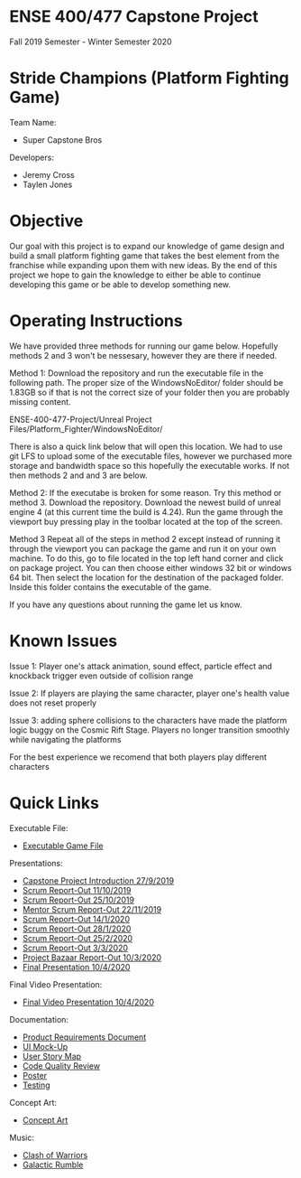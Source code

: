 # ENSE 400/477 Capstone Project
Fall 2019 Semester - Winter Semester 2020
# Stride Champions (Platform Fighting Game)
Team Name:
- Super Capstone Bros

Developers:
- Jeremy Cross
- Taylen Jones

# Objective
Our goal with this project is to expand our knowledge of game design and build a small platform fighting game that takes the best element from the franchise while expanding upon them with new ideas. By the end of this project we hope to gain the knowledge to either be able to continue developing this game or be able to develop something new.

# Operating Instructions
We have provided three methods for running our game below. Hopefully methods 2 and 3 won't be nessesary, however they are there if needed.

Method 1:
Download the repository and run the executable file in the following path. The proper size of the WindowsNoEditor/ folder should be 1.83GB so if that is not the correct size of your folder then you are probably missing content. 

ENSE-400-477-Project/Unreal Project Files/Platform_Fighter/WindowsNoEditor/

There is also a quick link below that will open this location. We had to use git LFS to upload some of the executable files, however we purchased more storage and bandwidth space so this hopefully the executable works. If not then methods 2 and and 3 are below.

Method 2:
If the executabe is broken for some reason. Try this method or method 3. Download the repository. Download the newest build of unreal engine 4 (at this current time the build is 4.24). Run the game through the viewport buy pressing play in the toolbar located at the top of the screen.

Method 3
Repeat all of the steps in method 2 except instead of running it through the viewport you can package the game and run it on your own machine. To do this, go to file located in the top left hand corner and click on package project. You can then choose either windows 32 bit or windows 64 bit. Then select the location for the destination of the packaged folder. Inside this folder contains the executable of the game.

If you have any questions about running the game let us know.

# Known Issues

Issue 1:
Player one's attack animation, sound effect, particle effect and knockback trigger even outside of collision range

Issue 2:
If players are playing the same character, player one's health value does not reset properly

Issue 3:
adding sphere collisions to the characters have made the platform logic buggy on the Cosmic Rift Stage. Players no longer transition smoothly while navigating the platforms

For the best experience we recomend that both players play different characters

# Quick Links

Executable File:
* [Executable Game File](./Unreal%20Project%20Files/Platform_Fighter/WindowsNoEditor)

Presentations:
* [Capstone Project Introduction 27/9/2019](./Presentations/Sept%2027%202019%20-%20ENSE%20400_477%20Capstone%20Project%20Introductions.pdf)
* [Scrum Report-Out 11/10/2019](./Presentations/Oct%2011%202019%20-%20ENSE%20400%20Scrum%20Report-Out.pdf)
* [Scrum Report-Out 25/10/2019](./Presentations/Oct%2025%202019%20-%20ENSE%20400%20Scrum%20Report-Out.pdf)
* [Mentor Scrum Report-Out 22/11/2019](./Presentations/Nov%2022%202019%20-%20ENSE%20400%20Mentor%20Scrum%20Report-Out.pdf)
* [Scrum Report-Out 14/1/2020](./Presentations/Jan%2014%202020%20-%20ENSE%20477%20Scrum%20Report-Out.pdf)
* [Scrum Report-Out 28/1/2020](./Presentations/Jan%2028%202020%20-%20ENSE%20477%20Scrum%20Report-Out.pdf)
* [Scrum Report-Out 25/2/2020](./Presentations/Feb%2025%202020%20-%20ENSE%20477%20Scrum%20Report-Out.pdf)
* [Scrum Report-Out 3/3/2020](./Presentations/Mar%203%202020%20-%20ENSE%20477%20Scrum%20Report-Out.pdf)
* [Project Bazaar Report-Out 10/3/2020](./Presentations/Mar%2010%202020%20-%20ENSE%20477%20%20Project%20Bazaar%20Day%20Report-Out.pdf)
* [Final Presentation 10/4/2020](./Presentations/April%2010%202020%20-%20ENSE%20400_477%20Final%20Presentation.pdf)

Final Video Presentation:
* [Final Video Presentation 10/4/2020](./Presentations/Final%20Video%20Presentation.mp4)

Documentation:
* [Product Requirements Document](./Documents/Functional%20Requirements/Product%20Requirements.pdf)
* [UI Mock-Up](./Documents/UI/Fighting%20Game%20UI.pdf)
* [User Story Map](./Documents/User%20Story%20Map/USM.pdf)
* [Code Quality Review](./Documents/Code%20Quality%20Review/Code%20Quality%20Review.pdf)
* [Poster](./Documents/Project%20Poster/Poster.pdf)
* [Testing](./Documents/Testing/Testing%20Results.docx.pdf)

Concept Art: 
* [Concept Art](./Concept%20Art)

Music:
* [Clash of Warriors](./Music/Clash%20of%20Warriors)
* [Galactic Rumble](./Music/Galactic%20Rumble)
